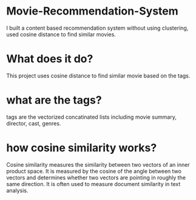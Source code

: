 # Movie-Recommendation-System
I built a content based recommendation system without using clustering, used cosine distance to find similar movies.

# What does it do?
This project uses cosine distance to find similar movie based on the tags.

# what are the tags?
tags are the vectorized concatinated lists including movie summary, director, cast, genres.

# how cosine similarity works?
Cosine similarity measures the similarity between two vectors of an inner product space. It is measured by the cosine of the angle between two vectors and determines whether two vectors are pointing in roughly the same direction. It is often used to measure document similarity in text analysis.
